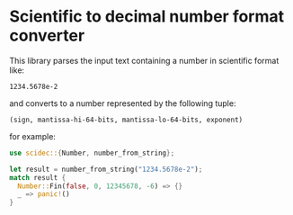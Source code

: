 # Scientific to decimal number format converter

This library parses the input text containing a number in scientific format like:

```
1234.5678e-2
```

and converts to a number represented by the following tuple:

```
(sign, mantissa-hi-64-bits, mantissa-lo-64-bits, exponent)
```

for example:

```Rust
use scidec::{Number, number_from_string};

let result = number_from_string("1234.5678e-2");
match result {
  Number::Fin(false, 0, 12345678, -6) => {}
  _ => panic!()
}
```